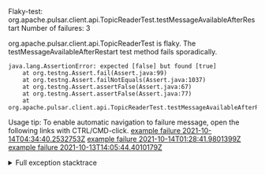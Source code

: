         
Flaky-test: org.apache.pulsar.client.api.TopicReaderTest.testMessageAvailableAfterRestart
Number of failures: 3

org.apache.pulsar.client.api.TopicReaderTest is flaky. The testMessageAvailableAfterRestart test method fails sporadically.

```
java.lang.AssertionError: expected [false] but found [true]
	at org.testng.Assert.fail(Assert.java:99)
	at org.testng.Assert.failNotEquals(Assert.java:1037)
	at org.testng.Assert.assertFalse(Assert.java:67)
	at org.testng.Assert.assertFalse(Assert.java:77)
	at org.apache.pulsar.client.api.TopicReaderTest.testMessageAvailableAfterRestart(TopicReaderTest.java:944)
```

Usage tip: To enable automatic navigation to failure message, open the following links with CTRL/CMD-click.
[example failure 2021-10-14T04:34:40.2532753Z](https://github.com/apache/pulsar/runs/3890534952?check_suite_focus=true?check_suite_focus=true#step:10:495)
[example failure 2021-10-14T01:28:41.9801399Z](https://github.com/apache/pulsar/runs/3889474041?check_suite_focus=true?check_suite_focus=true#step:10:517)
[example failure 2021-10-13T14:05:44.4010179Z](https://github.com/apache/pulsar/runs/3883321671?check_suite_focus=true?check_suite_focus=true#step:10:495)


<details>
<summary>Full exception stacktrace</summary>
<code><pre>
java.lang.AssertionError: expected [false] but found [true]
	at org.testng.Assert.fail(Assert.java:99)
	at org.testng.Assert.failNotEquals(Assert.java:1037)
	at org.testng.Assert.assertFalse(Assert.java:67)
	at org.testng.Assert.assertFalse(Assert.java:77)
	at org.apache.pulsar.client.api.TopicReaderTest.testMessageAvailableAfterRestart(TopicReaderTest.java:944)
	at sun.reflect.NativeMethodAccessorImpl.invoke0(Native Method)
	at sun.reflect.NativeMethodAccessorImpl.invoke(NativeMethodAccessorImpl.java:62)
	at sun.reflect.DelegatingMethodAccessorImpl.invoke(DelegatingMethodAccessorImpl.java:43)
	at java.lang.reflect.Method.invoke(Method.java:498)
	at org.testng.internal.MethodInvocationHelper.invokeMethod(MethodInvocationHelper.java:132)
	at org.testng.internal.InvokeMethodRunnable.runOne(InvokeMethodRunnable.java:45)
	at org.testng.internal.InvokeMethodRunnable.call(InvokeMethodRunnable.java:73)
	at org.testng.internal.InvokeMethodRunnable.call(InvokeMethodRunnable.java:11)
	at java.util.concurrent.FutureTask.run(FutureTask.java:266)
	at java.util.concurrent.ThreadPoolExecutor.runWorker(ThreadPoolExecutor.java:1149)
	at java.util.concurrent.ThreadPoolExecutor$Worker.run(ThreadPoolExecutor.java:624)
	at java.lang.Thread.run(Thread.java:748)

</pre></code>
</details>


